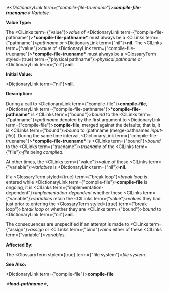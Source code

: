 *∗<DictionaryLink  term={"compile-file-truename"}><b>*compile-file-truename*</b></DictionaryLink>∗ Variable* 



**Value Type:** 



The <ClLinks  term={"value"}><i>value</i></ClLinks> of <DictionaryLink  term={"compile-file-pathname"}><b>\*compile-file-pathname\*</b></DictionaryLink> must always be a <ClLinks  term={"pathname"}><i>pathname</i></ClLinks> or <DictionaryLink  term={"nil"}><b>nil</b></DictionaryLink>. The <ClLinks  term={"value"}><i>value</i></ClLinks> of <DictionaryLink  term={"compile-file-truename"}><b>\*compile-file-truename\*</b></DictionaryLink> must always be a <GlossaryTerm styled={true} term={"physical pathname"}><i>physical pathname</i></GlossaryTerm> or <DictionaryLink  term={"nil"}><b>nil</b></DictionaryLink>. 



**Initial Value:** 



<DictionaryLink  term={"nil"}><b>nil</b></DictionaryLink>. 



**Description:** 



During a call to <DictionaryLink  term={"compile-file"}><b>compile-file</b></DictionaryLink>, <DictionaryLink  term={"compile-file-pathname"}><b>\*compile-file-pathname\*</b></DictionaryLink> is <ClLinks  term={"bound"}><i>bound</i></ClLinks> to the <ClLinks  term={"pathname"}><i>pathname</i></ClLinks> denoted by the first argument to <DictionaryLink  term={"compile-file"}><b>compile-file</b></DictionaryLink>, merged against the defaults; that is, it is <ClLinks  term={"bound"}><i>bound</i></ClLinks> to (pathname (merge-pathnames *input-file*)). During the same time interval, <DictionaryLink  term={"compile-file-truename"}><b>\*compile-file-truename\*</b></DictionaryLink> is <ClLinks  term={"bound"}><i>bound</i></ClLinks> to the <ClLinks  term={"truename"}><i>truename</i></ClLinks> of the <ClLinks  term={"file"}><i>file</i></ClLinks> being *compiled*. 



At other times, the <ClLinks  term={"value"}><i>value</i></ClLinks> of these <ClLinks  term={"variable"}><i>variables</i></ClLinks> is <DictionaryLink  term={"nil"}><b>nil</b></DictionaryLink>. 



If a <GlossaryTerm styled={true} term={"break loop"}><i>break loop</i></GlossaryTerm> is entered while <DictionaryLink  term={"compile-file"}><b>compile-file</b></DictionaryLink> is ongoing, it is <ClLinks  term={"implementation-dependent"}><i>implementation-dependent</i></ClLinks> whether these <ClLinks  term={"variable"}><i>variables</i></ClLinks> retain the <ClLinks  term={"value"}><i>values</i></ClLinks> they had just prior to entering the <GlossaryTerm styled={true} term={"break loop"}><i>break loop</i></GlossaryTerm> or whether they are <ClLinks  term={"bound"}><i>bound</i></ClLinks> to <DictionaryLink  term={"nil"}><b>nil</b></DictionaryLink>. 



The consequences are unspecified if an attempt is made to <ClLinks  term={"assign"}><i>assign</i></ClLinks> or <ClLinks  term={"bind"}><i>bind</i></ClLinks> either of these <ClLinks  term={"variable"}><i>variables</i></ClLinks>. 



**Affected By:** 



The <GlossaryTerm styled={true} term={"file system"}><i>file system</i></GlossaryTerm>. 



**See Also:** 



<DictionaryLink  term={"compile-file"}><b>compile-file</b></DictionaryLink> 







 



 



*∗***load-pathname***∗***,** 